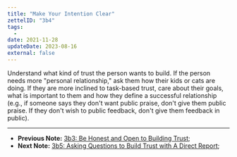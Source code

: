 ```yaml
---
title: "Make Your Intention Clear"
zettelID: "3b4"
tags:
  -
date: 2021-11-28
updateDate: 2023-08-16
external: false
---
```


Understand what kind of trust the person wants to build. If the person needs more "personal relationship," ask them how their kids or cats are doing. If they are more inclined to task-based trust, care about their goals, what is important to them and how they define a successful relationship (e.g., if someone says they don't want public praise, don't give them public praise. If they don't wish to public feedback, don't give them feedback in public).

---

- **Previous Note:** [3b3: Be Honest and Open to Building Trust](/notes/3b3/);
- **Next Note:** [3b5: Asking Questions to Build Trust with A Direct Report](/notes/3b5/);
